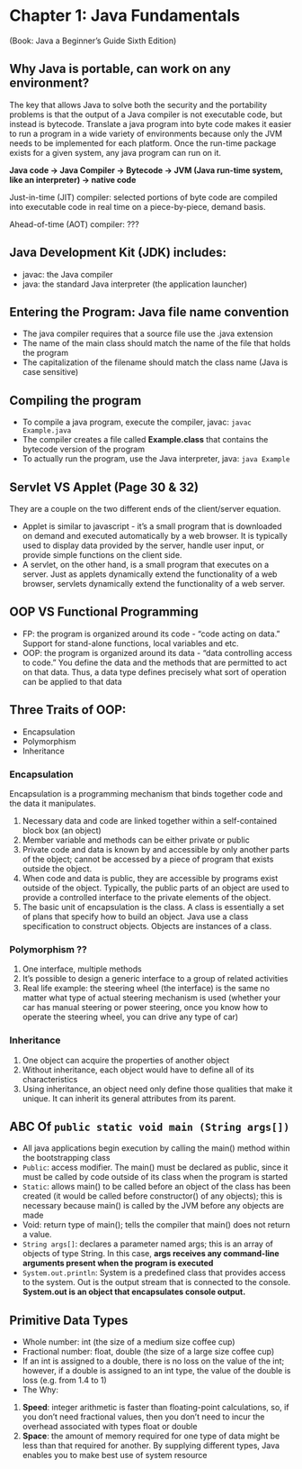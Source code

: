 # Chapter 1: Java Fundamentals

(Book: Java a Beginner’s Guide Sixth Edition)

## Why Java is portable, can work on any environment?

The key that allows Java to solve both the security and the portability problems is that the output of a Java compiler is not executable code, but instead is bytecode. Translate a java program into byte code makes it easier to run a program in a wide variety of environments because only the JVM needs to be implemented for each platform. Once the run-time package exists for a given system, any java program can run on it.

**Java code -> Java Compiler -> Bytecode -> JVM (Java run-time system, like an interpreter) -> native code**

Just-in-time (JIT) compiler: selected portions of byte code are compiled into executable code in real time on a piece-by-piece, demand basis.

Ahead-of-time (AOT) compiler: ???

## Java Development Kit (JDK) includes:

- javac: the Java compiler
- java: the standard Java interpreter (the application launcher)

## Entering the Program: Java file name convention

- The java compiler requires that a source file use the .java extension
- The name of the main class should match the name of the file that holds the program
- The capitalization of the filename should match the class name (Java is case sensitive)

## Compiling the program

- To compile a java program, execute the compiler, javac: `javac Example.java`
- The compiler creates a file called **Example.class** that contains the bytecode version of the program
- To actually run the program, use the Java interpreter, java: `java Example`

## Servlet VS Applet (Page 30 & 32)

They are a couple on the two different ends of the client/server equation.

- Applet is similar to javascript - it’s a small program that is downloaded on demand and executed automatically by a web browser. It is typically used to display data provided by the server, handle user input, or provide simple functions on the client side.
- A servlet, on the other hand, is a small program that executes on a server. Just as applets dynamically extend the functionality of a web browser, servlets dynamically extend the functionality of a web server.

## OOP VS Functional Programming

- FP: the program is organized around its code - “code acting on data.” Support for stand-alone functions, local variables and etc.
- OOP: the program is organized around its data - “data controlling access to code.” You define the data and the methods that are permitted to act on that data. Thus, a data type defines precisely what sort of operation can be applied to that data

## Three Traits of OOP:

- Encapsulation
- Polymorphism
- Inheritance

### Encapsulation

Encapsulation is a programming mechanism that binds together code and the data it manipulates.

1. Necessary data and code are linked together within a self-contained block box (an object)
2. Member variable and methods can be either private or public
3. Private code and data is known by and accessible by only another parts of the object; cannot be accessed by a piece of program that exists outside the object.
4. When code and data is public, they are accessible by programs exist outside of the object. Typically, the public parts of an object are used to provide a controlled interface to the private elements of the object.
5. The basic unit of encapsulation is the class. A class is essentially a set of plans that specify how to build an object. Java use a class specification to construct objects. Objects are instances of a class.

### Polymorphism ??

1. One interface, multiple methods
2. It’s possible to design a generic interface to a group of related activities
3. Real life example: the steering wheel (the interface) is the same no matter what type of actual steering mechanism is used (whether your car has manual steering or power steering, once you know how to operate the steering wheel, you can drive any type of car)

### Inheritance

1. One object can acquire the properties of another object
2. Without inheritance, each object would have to define all of its characteristics
3. Using inheritance, an object need only define those qualities that make it unique. It can inherit its general attributes from its parent.

## ABC Of `public static void main (String args[])`

- All java applications begin execution by calling the main() method within the bootstrapping class
- `Public`: access modifier. The main() must be declared as public, since it must be called by code outside of its class when the program is started
- `Static`: allows main() to be called before an object of the class has been created (it would be called before constructor() of any objects); this is necessary because main() is called by the JVM before any objects are made
- Void: return type of main(); tells the compiler that main() does not return a value.
- `String args[]`: declares a parameter named args; this is an array of objects of type String. In this case, **args receives any command-line arguments present when the program is executed**
- `System.out.println`: System is a predefined class that provides access to the system. Out is the output stream that is connected to the console. **System.out is an object that encapsulates console output.**

## Primitive Data Types

- Whole number: int (the size of a medium size coffee cup)
- Fractional number: float, double (the size of a large size coffee cup)
- If an int is assigned to a double, there is no loss on the value of the int; however, if a double is assigned to an int type, the value of the double is loss (e.g. from 1.4 to 1)
- The Why:

1. **Speed**: integer arithmetic is faster than floating-point calculations, so, if you don’t need fractional values, then you don’t need to incur the overhead associated with types float or double
2. **Space**: the amount of memory required for one type of data might be less than that required for another. By supplying different types, Java enables you to make best use of system resource
